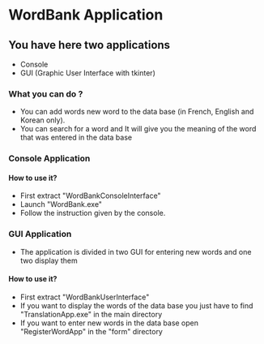 # WordBank Application
## You have here two applications 
- Console
- GUI (Graphic User Interface with tkinter)

### What you can do ?
- You can add words new word to the data base (in French, English and Korean only).
- You can search for a word and It will give you the meaning of the word that was entered in the data base
### Console Application

#### How to use it?

- First extract "WordBankConsoleInterface"
- Launch "WordBank.exe"
- Follow the instruction given by the console.

### GUI Application
- The application is divided in two GUI for entering new words and one two display them

#### How to use it?

- First extract "WordBankUserInterface"
- If you want to display the words of the data base you just have to find "TranslationApp.exe" in the main directory
- If you want to enter new words in the data base open "RegisterWordApp" in the "form" directory

